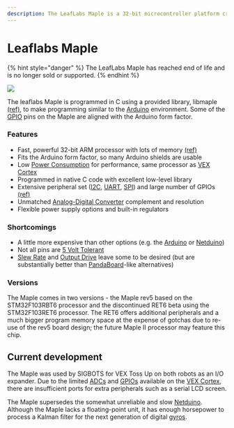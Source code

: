 ```yaml
---
description: The LeafLabs Maple is a 32-bit microcontroller platform created by LeafLabs.
---
```


# Leaflabs Maple

{% hint style="danger" %}
The LeafLabs Maple has reached end of life and is no longer sold or supported.
{% endhint %}

![](https://phabricator.purduesigbots.com/file/data/au545ntykxeyir2styvt/PHID-FILE-7yzxrysy7jougj4f5fbo/processor_maple.jpg)

The leaflabs Maple is programmed in C using a provided library, libmaple [\(ref\)](https://github.com/leaflabs/libmaple), to make programming similar to the [Arduino](arduino.md) environment. Some of the [GPIO](../gpio.md) pins on the Maple are aligned with the Arduino form factor.

### Features

* Fast, powerful 32-bit ARM processor with lots of memory [\(ref\)](http://leaflabs.com/devices/maple)
* Fits the Arduino form factor, so many Arduino shields are usable
* Low [Power Consumption](/w/wiki/ee/power_consumption/) for performance, same processor as [VEX Cortex](/w/ee/vex_cortex/)
* Programmed in native C code with excellent low-level library
* Extensive peripheral set \([I2C](/w/wiki/ee/i2c/), [UART](/w/wiki/ee/uart/), [SPI](/w/wiki/ee/spi/)\) and large number of GPIOs [\(ref\)](http://leaflabs.com/docs/hardware/maple-ret6.html)
* Unmatched [Analog-Digital Converter](/w/wiki/ee/adc/) complement and resolution
* Flexible power supply options and built-in regulators

### Shortcomings

* A little more expensive than other options \(e.g. the [Arduino](arduino.md) or [Netduino](netduino.md)\)
* Not all pins are [5 Volt Tolerant](../5-volt-tolerant.md)
* [Slew Rate](../slew-rate.md) and [Output Drive](../output-drive.md) leave some to be desired \(but are substantially better than [PandaBoard](pandaboard.md)-like alternatives\)

### Versions

The Maple comes in two versions - the Maple rev5 based on the STM32F103RBT6 processor and the discontinued RET6 beta using the STM32F103RET6 processor. The RET6 offers additional peripherals and a much bigger program memory space at the expense of gotchas due to re-use of the rev5 board design; the future Maple II processor may feature this chip.

## Current development

The Maple was used by SIGBOTS for VEX Toss Up on both robots as an I/O expander. Due to the limited [ADCs](../analog-digital-converter.md) and [GPIOs](../gpio.md) available on the [VEX Cortex](../vex-electronics/vex-cortex.md), there are insufficient ports for extra peripherals such as a serial LCD screen.

The Maple supersedes the somewhat unreliable and slow [Netduino](netduino.md). Although the Maple lacks a floating-point unit, it has enough horsepower to process a Kalman filter for the next generation of digital [gyros](../vex-sensors/gyroscope.md).

